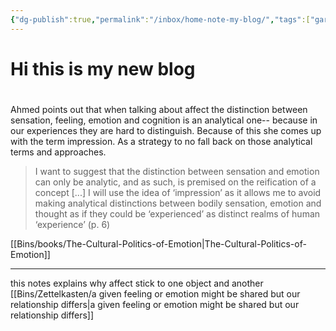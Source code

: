 ```yaml
---
{"dg-publish":true,"permalink":"/inbox/home-note-my-blog/","tags":["gardenEntry"],"created":"2025-07-07T21:29:15.482+02:00","updated":"2025-07-08T10:28:51.780+02:00"}
---
```


# Hi this is my new blog

# 
<div class="transclusion internal-embed is-loaded"><div class="markdown-embed">





Ahmed points out that when talking about affect the distinction between sensation, feeling, emotion and cognition is an analytical one-- because in our experiences they are hard to distinguish. Because of this she comes up with the term impression. As a strategy to no fall back on those analytical terms and approaches.

> I want to suggest that the distinction between sensation and emotion can only be analytic, and as such, is premised on the reification of a concept [...] I will use the idea of ‘impression’ as it allows me to avoid making analytical distinctions between bodily sensation, emotion and thought as if they could be ‘experienced’ as distinct realms of human ‘experience’ (p. 6)

[[Bins/books/The-Cultural-Politics-of-Emotion\|The-Cultural-Politics-of-Emotion]]

---
this notes explains why affect stick to one object and another [[Bins/Zettelkasten/a given feeling or emotion might be shared but our relationship differs\|a given feeling or emotion might be shared but our relationship differs]]




</div></div>
